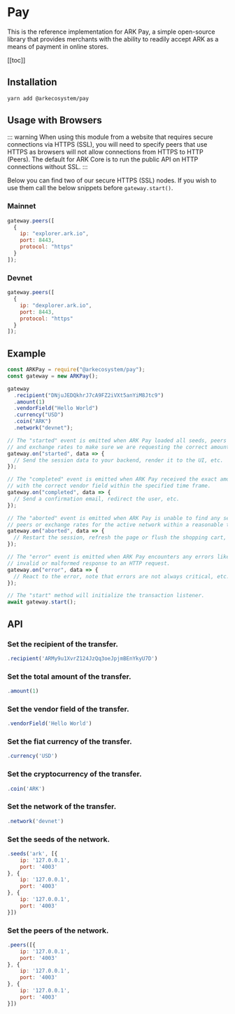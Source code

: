 # Pay

This is the reference implementation for ARK Pay, a simple open-source library that provides merchants with the ability to readily accept ARK as a means of payment in online stores.

[[toc]]

## Installation

```bash
yarn add @arkecosystem/pay
```

## Usage with Browsers

::: warning
When using this module from a website that requires secure connections via HTTPS (SSL), you will need to specify peers that use HTTPS as browsers will not allow connections from HTTPS to HTTP (Peers). The default for ARK Core is to run the public API on HTTP connections without SSL.
:::

Below you can find two of our secure HTTPS (SSL) nodes. If you wish to use them call the below snippets before `gateway.start()`.

### Mainnet

```js
gateway.peers([
  {
    ip: "explorer.ark.io",
    port: 8443,
    protocol: "https"
  }
]);
```

### Devnet

```js
gateway.peers([
  {
    ip: "dexplorer.ark.io",
    port: 8443,
    protocol: "https"
  }
]);
```

## Example

```js
const ARKPay = require("@arkecosystem/pay");
const gateway = new ARKPay();

gateway
  .recipient("DNjuJEDQkhrJ7cA9FZ2iVXt5anYiM8Jtc9")
  .amount(1)
  .vendorField("Hello World")
  .currency("USD")
  .coin("ARK")
  .network("devnet");

// The "started" event is emitted when ARK Pay loaded all seeds, peers
// and exchange rates to make sure we are requesting the correct amount.
gateway.on("started", data => {
  // Send the session data to your backend, render it to the UI, etc.
});

// The "completed" event is emitted when ARK Pay received the exact amount
// with the correct vendor field within the specified time frame.
gateway.on("completed", data => {
  // Send a confirmation email, redirect the user, etc.
});

// The "aborted" event is emitted when ARK Pay is unable to find any seeds,
// peers or exchange rates for the active network within a reasonable time frame.
gateway.on("aborted", data => {
  // Restart the session, refresh the page or flush the shopping cart, etc.
});

// The "error" event is emitted when ARK Pay encounters any errors like an
// invalid or malformed response to an HTTP request.
gateway.on("error", data => {
  // React to the error, note that errors are not always critical, etc.
});

// The "start" method will initialize the transaction listener.
await gateway.start();
```

## API

### Set the recipient of the transfer.

```js
.recipient('ARMy9u1XvrZ124JzQq3oeJpjmBEnYkyU7D')
```

### Set the total amount of the transfer.

```js
.amount(1)
```

### Set the vendor field of the transfer.

```js
.vendorField('Hello World')
```

### Set the fiat currency of the transfer.

```js
.currency('USD')
```

### Set the cryptocurrency of the transfer.

```js
.coin('ARK')
```

### Set the network of the transfer.

```js
.network('devnet')
```

### Set the seeds of the network.

```js
.seeds('ark', [{
    ip: '127.0.0.1',
    port: '4003'
}, {
    ip: '127.0.0.1',
    port: '4003'
}, {
    ip: '127.0.0.1',
    port: '4003'
}])
```

### Set the peers of the network.

```js
.peers([{
    ip: '127.0.0.1',
    port: '4003'
}, {
    ip: '127.0.0.1',
    port: '4003'
}, {
    ip: '127.0.0.1',
    port: '4003'
}])
```
